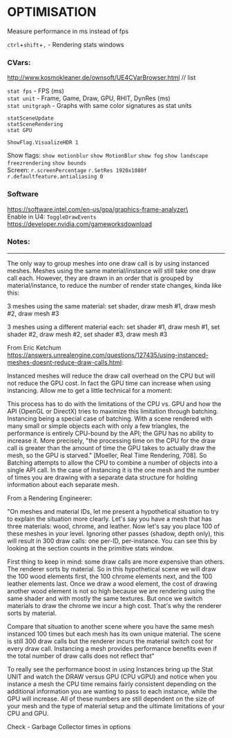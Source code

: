 
# OPTIMISATION  
Measure performance in ms instead of fps

`ctrl`+`shift`+`,` -  Rendering stats windows    
 
### CVars:  
http://www.kosmokleaner.de/ownsoft/UE4CVarBrowser.html // list   

`stat fps`  - FPS (ms)  
`stat unit`  - Frame, Game, Draw, GPU, RHIT, DynRes (ms)  
`stat unitgraph` - Graphs with same color signatures as stat units  

`statSceneUpdate`  
`statSceneRendering`   
`stat GPU`   


`ShowFlag.VisualizeHDR 1`   

Show flags: `show motionblur`  `show MotionBlur`  `show fog`  `show landscape`  `freezrendering`   `show bounds`   
Screen: `r.screenPercentage`   `r.SetRes 1920x1080f`  `r.defaultfeature.antialiasing 0`  

### Software  
https://software.intel.com/en-us/gpa/graphics-frame-analyzer\  
Enable in U4: `ToggleDrawEvents` 
https://developer.nvidia.com/gameworksdownload  

### Notes:
------  
The only way to group meshes into one draw call is by using instanced meshes. Meshes using the same material/instance will still take one draw call each. However, they are drawn in an order that is grouped by material/instance, to reduce the number of render state changes, kinda like this:

3 meshes using the same material:
set shader, draw mesh #1, draw mesh #2, draw mesh #3

3 meshes using a different material each:
set shader #1, draw mesh #1, set shader #2, draw mesh #2, set shader #3, draw mesh #3

From Eric Ketchum https://answers.unrealengine.com/questions/127435/using-instanced-meshes-doesnt-reduce-draw-calls.html:

Instanced meshes will reduce the draw call overhead on the CPU but will not reduce the GPU cost. In fact the GPU time can increase when using instancing. Allow me to get a little technical for a moment:

This process has to do with the limitations of the CPU vs. GPU and how the API (OpenGL or DirectX) tries to maximize this limitation through batching. Instancing being a special case of batching. With a scene rendered with many small or simple objects each with only a few triangles, the performance is entirely CPU-bound by the API; the GPU has no ability to increase it. More precisely, "the processing time on the CPU for the draw call is greater than the amount of time the GPU takes to actually draw the mesh, so the GPU is starved." [Moeller, Real Time Rendering, 708]. So Batching attempts to allow the CPU to combine a number of objects into a single API call. In the case of Instancing it is the one mesh and the number of times you are drawing with a separate data structure for holding information about each separate mesh.

From a Rendering Engineerer:

"On meshes and material IDs, let me present a hypothetical situation to try to explain the situation more clearly. Let's say you have a mesh that has three materials: wood, chrome, and leather. Now let's say you place 100 of these meshes in your level. Ignoring other passes (shadow, depth only), this will result in 300 draw calls: one per-ID, per-instance. You can see this by looking at the section counts in the primitive stats window.

First thing to keep in mind: some draw calls are more expensive than others. The renderer sorts by material. So in this hypothetical scene we will draw the 100 wood elements first, the 100 chrome elements next, and the 100 leather elements last. Once we draw a wood element, the cost of drawing another wood element is not so high because we are rendering using the same shader and with mostly the same textures. But once we switch materials to draw the chrome we incur a high cost. That's why the renderer sorts by material.

Compare that situation to another scene where you have the same mesh instanced 100 times but each mesh has its own unique material. The scene is still 300 draw calls but the renderer incurs the material switch cost for every draw call. Instancing a mesh provides performance benefits even if the total number of draw calls does not reflect that"

To really see the performance boost in using Instances bring up the Stat UNIT and watch the DRAW versus GPU (CPU vGPU) and notice when you instance a mesh the CPU time remains fairly consistent depending on the additional information you are wanting to pass to each instance, while the GPU will increase. All of these numbers are still dependent on the size of your mesh and the type of material setup and the ultimate limitations of your CPU and GPU.

Check - Garbage Collector times in options  

